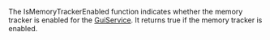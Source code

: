 The IsMemoryTrackerEnabled function indicates whether the memory tracker is enabled for the [GuiService](https://developer.roblox.com/en-us/api-reference/class/GuiService). It returns true if the memory tracker is enabled.